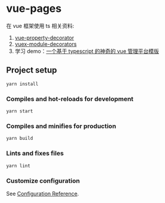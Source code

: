 # vue-pages

在 vue 框架使用 ts 相关资料:

1. [vue-property-decorator](https://github.com/kaorun343/vue-property-decorator)
2. [vuex-module-decorators](https://github.com/championswimmer/vuex-module-decorators#readme)
3. 学习 demo：[一个基于 typescript 的神奇的 vue 管理平台模版](https://armour.github.io/vue-typescript-admin-docs/zh/)

## Project setup

```
yarn install
```

### Compiles and hot-reloads for development

```
yarn start
```

### Compiles and minifies for production

```
yarn build
```

### Lints and fixes files

```
yarn lint
```

### Customize configuration

See [Configuration Reference](https://cli.vuejs.org/config/).
